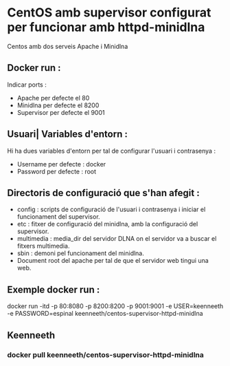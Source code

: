 # CentOS amb supervisor configurat per funcionar amb httpd-minidlna
Centos amb dos serveis Apache i Minidlna

## Docker run :

Indicar ports : 
- Apache per defecte el 80
- Minidlna per defecte el 8200
- Supervisor per defecte el 9001

## Usuari| Variables d'entorn :

Hi ha dues variables d'entorn per tal de configurar l'usuari i contrasenya :

- Username per defecte : docker 
- Password per defecte : root

## Directoris de configuració que s'han afegit :

- config : scripts de configuració de l'usuari i contrasenya i iniciar el funcionament del supervisor.
- etc : fitxer de configuració del minidlna, amb la configuració del supervisor.
- multimedia : media_dir del servidor DLNA on el servidor va a buscar el fitxers multimedia.
- sbin : demoni pel funcionament del minidlna.
- Document root del apache per tal de que el servidor web tingui una web.

## Exemple docker run :

docker run -itd -p 80:8080 -p 8200:8200 -p 9001:9001 -e USER=keenneeth -e PASSWORD=espinal keenneeth/centos-supervisor-httpd-minidlna

## Keenneeth
### docker pull keenneeth/centos-supervisor-httpd-minidlna

